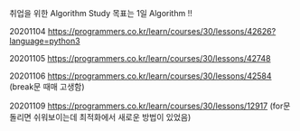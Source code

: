 취업을 위한 Algorithm Study
목표는 1일 Algorithm !!

20201104
https://programmers.co.kr/learn/courses/30/lessons/42626?language=python3

20201105
https://programmers.co.kr/learn/courses/30/lessons/42748

20201106
https://programmers.co.kr/learn/courses/30/lessons/42584
(break문 때매 고생함)

20201109
https://programmers.co.kr/learn/courses/30/lessons/12917
(for문 돌리면 쉬워보이는데 최적화에서 새로운 방법이 있었음)


